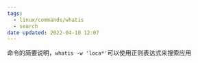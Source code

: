 ```yaml
---
tags:
  - linux/commands/whatis
  - search
date updated: 2022-04-10 12:07
---
```

命令的简要说明，`whatis -w 'loca*'`可以使用正则表达式来搜索应用
